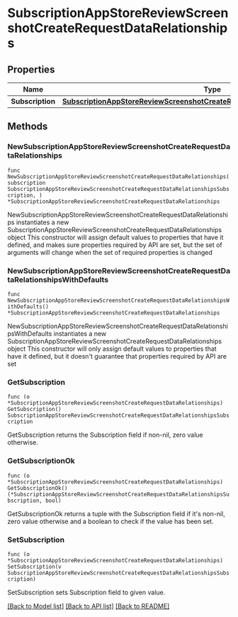 # SubscriptionAppStoreReviewScreenshotCreateRequestDataRelationships

## Properties

Name | Type | Description | Notes
------------ | ------------- | ------------- | -------------
**Subscription** | [**SubscriptionAppStoreReviewScreenshotCreateRequestDataRelationshipsSubscription**](SubscriptionAppStoreReviewScreenshotCreateRequestDataRelationshipsSubscription.md) |  | 

## Methods

### NewSubscriptionAppStoreReviewScreenshotCreateRequestDataRelationships

`func NewSubscriptionAppStoreReviewScreenshotCreateRequestDataRelationships(subscription SubscriptionAppStoreReviewScreenshotCreateRequestDataRelationshipsSubscription, ) *SubscriptionAppStoreReviewScreenshotCreateRequestDataRelationships`

NewSubscriptionAppStoreReviewScreenshotCreateRequestDataRelationships instantiates a new SubscriptionAppStoreReviewScreenshotCreateRequestDataRelationships object
This constructor will assign default values to properties that have it defined,
and makes sure properties required by API are set, but the set of arguments
will change when the set of required properties is changed

### NewSubscriptionAppStoreReviewScreenshotCreateRequestDataRelationshipsWithDefaults

`func NewSubscriptionAppStoreReviewScreenshotCreateRequestDataRelationshipsWithDefaults() *SubscriptionAppStoreReviewScreenshotCreateRequestDataRelationships`

NewSubscriptionAppStoreReviewScreenshotCreateRequestDataRelationshipsWithDefaults instantiates a new SubscriptionAppStoreReviewScreenshotCreateRequestDataRelationships object
This constructor will only assign default values to properties that have it defined,
but it doesn't guarantee that properties required by API are set

### GetSubscription

`func (o *SubscriptionAppStoreReviewScreenshotCreateRequestDataRelationships) GetSubscription() SubscriptionAppStoreReviewScreenshotCreateRequestDataRelationshipsSubscription`

GetSubscription returns the Subscription field if non-nil, zero value otherwise.

### GetSubscriptionOk

`func (o *SubscriptionAppStoreReviewScreenshotCreateRequestDataRelationships) GetSubscriptionOk() (*SubscriptionAppStoreReviewScreenshotCreateRequestDataRelationshipsSubscription, bool)`

GetSubscriptionOk returns a tuple with the Subscription field if it's non-nil, zero value otherwise
and a boolean to check if the value has been set.

### SetSubscription

`func (o *SubscriptionAppStoreReviewScreenshotCreateRequestDataRelationships) SetSubscription(v SubscriptionAppStoreReviewScreenshotCreateRequestDataRelationshipsSubscription)`

SetSubscription sets Subscription field to given value.



[[Back to Model list]](../README.md#documentation-for-models) [[Back to API list]](../README.md#documentation-for-api-endpoints) [[Back to README]](../README.md)


